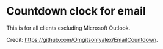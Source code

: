 # Countdown clock for email

This is for all clients excluding Microsoft Outlook.

Credit: https://github.com/Omgitsonlyalex/EmailCountdown. 

